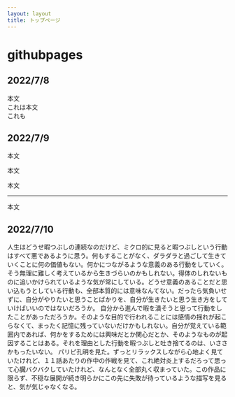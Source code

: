 ```yaml
---
layout: layout
title: トップページ
---
```



# githubpages
## 2022/7/8
本文  
これは本文  
これも  
## 2022/7/9
本文

本文

本文

---

本文
## 2022/7/10
人生はどうせ暇つぶしの連続なのだけど、ミクロ的に見ると暇つぶしという行動はすべて悪であるように思う。何もすることがなく、ダラダラと過ごして生きていくことに何の価値もない。何かにつながるような意義のある行動をしていく。そう無理に難しく考えているから生きづらいのかもしれない。得体のしれないものに追いかけられているような気が常にしている。どうせ意義のあることだと思い込もうとしている行動も、全部本質的には意味なんてない。だったら気負いせずに、自分がやりたいと思うことばかりを、自分が生きたいと思う生き方をしていけばいいのではないだろうか。
自分から進んで暇を潰そうと思って行動をしたことがあっただろうか。そのような目的で行われることには感情の揺れが起こらなくて、まったく記憶に残っていないだけかもしれない。自分が覚えている範囲内であれば、何かをするためには興味だとか関心だとか、そのようなものが起因することはある。それを理由とした行動を暇つぶしと吐き捨てるのは、いささかもったいない。
パリピ孔明を見た。ずっとリラックスしながら心地よく見ていたけれど、１１話あたりの作中の作戦を見て、これ絶対炎上するだろって思って心臓バクバクしていたけれど、なんとなく全部丸く収まっていた。この作品に限らず、不穏な展開が続き明らかにこの先に失敗が待っているような描写を見ると、気が気じゃなくなる。